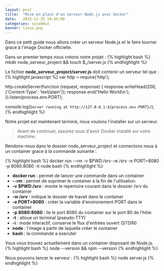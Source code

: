 ```yaml
---
layout: post
title:  "Mise en place d'un serveur Node.js avec Docker"
date:   2015-12-25 19:45:00
categories: sysadmin
banner: linux.png
---
```

Dans ce petit guide nous allons créer un serveur Node.js et le faire tourner grace à l'image Docker officielle.

Dans un premier temps nous créons notre projet :
{% highlight bash %}
mkdir node_serveur_project && touch $_/server.js
{% endhighlight %}

Le fichier __node_serveur_project/server.js__ doit contenir un serveur tel que :
{% highlight javascript %}
var http = require('http');

http.createServer(function (request, response) {
  response.writeHead(200, {'Content-Type': 'text/plain'});
  response.end('Hello World\n');
}).listen(process.env.PORT);

console.log(`Server running at http://127.0.0.1:${process.env.PORT}/`);
{% endhighlight %}

Notre projet est maintenant terminé, nous voulons l'installer sur un serveur.

> Avant de continuer, assurez vous d'avoir Docker installé sur votre machine.

Rendons-nous dans le dossier node_serveur_project et connectons nous à un container grace à la commande suivante :

{% highlight bash %}
docker run --rm -v $PWD:/srv -w /srv -e PORT=8080 -p 8080:8080 -ti node bash
{% endhighlight %}

- __docker run__ : permet de lancer une commande dans un container
- __--rm__ : permet de suprimer le container à la fin de l'utilisation
- __-v $PWD:/srv__ : monte le repertoire courant dans le dossier /srv du container
- __-w /srv__ : indique le dossier de travail dans le container
- __-e PORT=8080__ : créer la variable d'environement PORT dans le container
- __-p 8080:8080__ : lie le port 8080 du container sur le port 80 de l'hôte
- __-t__ : alloue un terminal (pseudo-TTY)
- __-i__ : mode interactif, conserve le flux d'entrées ouvert (STDIN)
- __node__ : l'image a partir de laquelle créer le container
- __bash__ : la commande a executer

Vous vous trouvez actuellement dans un container disposant de Node.js.
{% highlight bash %}
node --version && npm --version
{% endhighlight %}

Nous pouvons lancer le serveur :
{% highlight bash %}
node server.js
{% endhighlight %}
